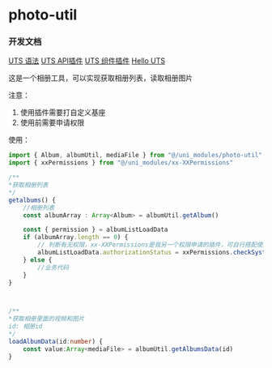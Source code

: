 # photo-util
### 开发文档
[UTS 语法](https://uniapp.dcloud.net.cn/tutorial/syntax-uts.html)
[UTS API插件](https://uniapp.dcloud.net.cn/plugin/uts-plugin.html)
[UTS 组件插件](https://uniapp.dcloud.net.cn/plugin/uts-component.html)
[Hello UTS](https://gitcode.net/dcloud/hello-uts)



这是一个相册工具，可以实现获取相册列表，读取相册图片

注意：

1. 使用插件需要打自定义基座
2. 使用前需要申请权限

使用：

```ts
import { Album, albumUtil, mediaFile } from "@/uni_modules/photo-util";
import { xxPermissions } from "@/uni_modules/xx-XXPermissions"

/**
*获取相册列表
*/
getalbums() {
    //相册列表
    const albumArray : Array<Album> = albumUtil.getAlbum()

    const { permission } = albumListLoadData
    if (albumArray.length == 0) {
        // 判断有无权限，xx-XXPermissions是我另一个权限申请的插件，可自行搭配使用
        albumListLoadData.authorizationStatus = xxPermissions.checkSystemPermissionGranted(permission)
    } else {
        //业务代码
    }
}



/**
*获取相册里面的视频和图片
id: 相册id
*/
loadAlbumData(id:number) {
    const value:Array<mediaFile> = albumUtil.getAlbumsData(id)
}




```

